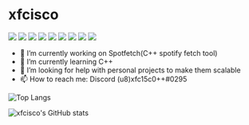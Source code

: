 # xfcisco
![](https://img.shields.io/badge/OS-Manjaro-informational?style=flat&logoColor=white&color=2bbc8a)
![](https://img.shields.io/badge/WM-dwm-informational?style=flat&logoColor=white&color=2bbc8a)
![](https://img.shields.io/badge/Shell-Zsh-informational?style=flat&logoColor=white&color=2bbc8a)
![](https://img.shields.io/badge/Editor-Vim-informational?style=flat&logoColor=white&color=2bbc8a)
![](https://img.shields.io/badge/Language-C++-informational?style=flat&logoColor=white&color=2bbc8a)
![](https://img.shields.io/badge/Language-Rust-informational?style=flat&logoColor=white&color=2bbc8a)
![](https://img.shields.io/badge/Language-Python-informational?style=flat&logoColor=white&color=2bbc8a)
![](https://img.shields.io/badge/Language-Nodejs-informational?style=flat&logoColor=white&color=2bbc8a)
![](https://img.shields.io/badge/Language-C-informational?style=flat&logoColor=white&color=2bbc8a)

- 🔭 I’m currently working on Spotfetch(C++ spotify fetch tool)
- 🌱 I’m currently learning C++
- 🤔 I’m looking for help with personal projects to make them scalable
- 📫 How to reach me: Discord (u8)xfc15c0++#0295

![Top Langs](https://github-readme-stats.vercel.app/api/top-langs/?username=xfcisco&layout=compact&theme=cobalt)

![xfcisco's GitHub stats](https://github-readme-stats.vercel.app/api?username=xfcisco&show_icons=true&theme=cobalt)
